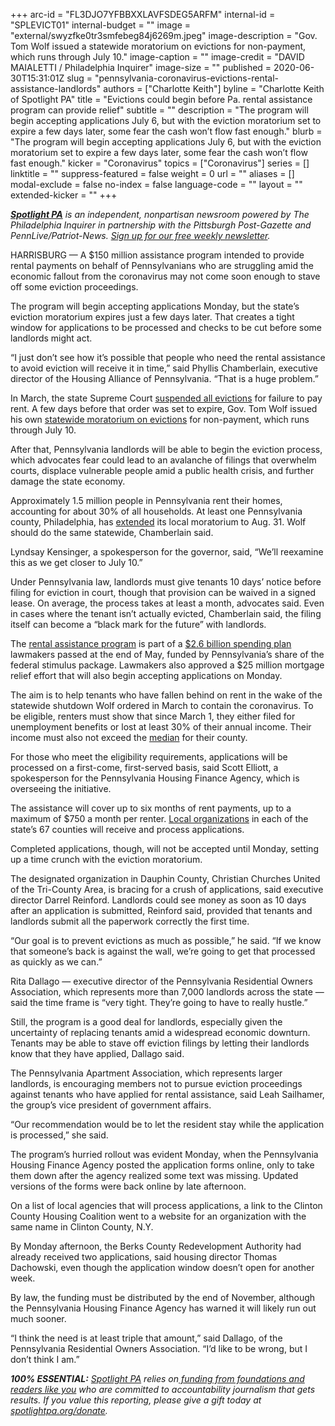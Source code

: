 +++
arc-id = "FL3DJO7YFBBXXLAVFSDEG5ARFM"
internal-id = "SPLEVICT01"
internal-budget = ""
image = "external/swyzfke0tr3smfebeg84j6269m.jpeg"
image-description = "Gov. Tom Wolf issued a statewide moratorium on evictions for non-payment, which runs through July 10."
image-caption = ""
image-credit = "DAVID MAIALETTI / Philadelphia Inquirer"
image-size = ""
published = 2020-06-30T15:31:01Z
slug = "pennsylvania-coronavirus-evictions-rental-assistance-landlords"
authors = ["Charlotte Keith"]
byline = "Charlotte Keith of Spotlight PA"
title = "Evictions could begin before Pa. rental assistance program can provide relief"
subtitle = ""
description = "The program will begin accepting applications July 6, but with the eviction moratorium set to expire a few days later, some fear the cash won’t flow fast enough."
blurb = "The program will begin accepting applications July 6, but with the eviction moratorium set to expire a few days later, some fear the cash won’t flow fast enough."
kicker = "Coronavirus"
topics = ["Coronavirus"]
series = []
linktitle = ""
suppress-featured = false
weight = 0
url = ""
aliases = []
modal-exclude = false
no-index = false
language-code = ""
layout = ""
extended-kicker = ""
+++

<a href="https://www.spotlightpa.org/"><i><b>Spotlight PA</b></i></a><i> is an independent, nonpartisan newsroom powered by The Philadelphia Inquirer in partnership with the Pittsburgh Post-Gazette and PennLive/Patriot-News. </i><a href="https://www.spotlightpa.org/newsletters"><i>Sign up for our free weekly newsletter</i></a><i>.</i>

HARRISBURG — A $150 million assistance program intended to provide rental payments on behalf of Pennsylvanians who are struggling amid the economic fallout from the coronavirus may not come soon enough to stave off some eviction proceedings.

The program will begin accepting applications Monday, but the state’s eviction moratorium expires just a few days later. That creates a tight window for applications to be processed and checks to be cut before some landlords might act.

“I just don’t see how it’s possible that people who need the rental assistance to avoid eviction will receive it in time,” said Phyllis Chamberlain, executive director of the Housing Alliance of Pennsylvania. “That is a huge problem.”

In March, the state Supreme Court <a href="https://www.spotlightpa.org/news/2020/04/pennsylvania-coronavirus-evictions-moratorium-renters-tenants/" target=_blank>suspended all evictions</a> for failure to pay rent. A few days before that order was set to expire, Gov. Tom Wolf issued his own <a href="https://www.spotlightpa.org/news/2020/05/pennsylvania-eviction-foreclosure-protections-coronavirus/" target=_blank>statewide moratorium on evictions</a> for non-payment, which runs through July 10.

After that, Pennsylvania landlords will be able to begin the eviction process, which advocates fear could lead to an avalanche of filings that overwhelm courts, displace vulnerable people amid a public health crisis, and further damage the state economy.

<script src="https://www.spotlightpa.org/embed.js" async></script><div data-spl-embed-version="1" data-spl-src="https://www.spotlightpa.org/embeds/newsletter/"></div>


Approximately 1.5 million people in Pennsylvania rent their homes, accounting for about 30% of all households. At least one Pennsylvania county, Philadelphia, has <a href="https://www.inquirer.com/real-estate/housing/rent-relief-emergency-housing-philadelphia-city-council-20200618.html">extended</a> its local moratorium to Aug. 31. Wolf should do the same statewide, Chamberlain said.

Lyndsay Kensinger, a spokesperson for the governor, said, “We’ll reexamine this as we get closer to July 10.”

Under Pennsylvania law, landlords must give tenants 10 days’ notice before filing for eviction in court, though that provision can be waived in a signed lease. On average, the process takes at least a month, advocates said. Even in cases where the tenant isn’t actually evicted, Chamberlain said, the filing itself can become a “black mark for the future” with landlords.

The <a href="https://www.phfa.org/pacares/rent.aspx" target=_blank>rental assistance program</a> is part of a <a href="https://www.spotlightpa.org/news/2020/06/pennsylvania-coronavirus-cares-money-hospitals-child-care-fraud/" target=_blank>$2.6 billion spending plan</a> lawmakers passed at the end of May, funded by Pennsylvania’s share of the federal stimulus package. Lawmakers also approved a $25 million mortgage relief effort that will also begin accepting applications on Monday.

The aim is to help tenants who have fallen behind on rent in the wake of the statewide shutdown Wolf ordered in March to contain the coronavirus. To be eligible, renters must show that since March 1, they either filed for unemployment benefits or lost at least 30% of their annual income. Their income must also not exceed the <a href="https://web.archive.org/web/20210422071326/https://www.phfa.org/forms/pacares/rental/RRP-County-Contact-List.pdf">median</a> for their county.

<!-- START responsive iframe -->
<div id="vis-map-pa-evictions--container"></div>
<script src="https://pym.nprapps.org/pym.v1.min.js"></script>
<script>new pym.Parent("vis-map-pa-evictions--container", "https://interactives.data.spotlightpa.org/2020/vis-map-pa-evictions/", {});</script>
<!-- END responsive iframe -->

For those who meet the eligibility requirements, applications will be processed on a first-come, first-served basis, said Scott Elliott, a spokesperson for the Pennsylvania Housing Finance Agency, which is overseeing the initiative.

The assistance will cover up to six months of rent payments, up to a maximum of $750 a month per renter. <a href="https://www.phfa.org/forms/pacares/rental/RRP-County-Contact-List.pdf">Local organizations</a> in each of the state’s 67 counties will receive and process applications.

Completed applications, though, will not be accepted until Monday, setting up a time crunch with the eviction moratorium.

The designated organization in Dauphin County, Christian Churches United of the Tri-County Area, is bracing for a crush of applications, said executive director Darrel Reinford. Landlords could see money as soon as 10 days after an application is submitted, Reinford said, provided that tenants and landlords submit all the paperwork correctly the first time.

“Our goal is to prevent evictions as much as possible,” he said. “If we know that someone’s back is against the wall, we’re going to get that processed as quickly as we can.”

Rita Dallago — executive director of the Pennsylvania Residential Owners Association, which represents more than 7,000 landlords across the state — said the time frame is “very tight. They’re going to have to really hustle.”

Still, the program is a good deal for landlords, especially given the uncertainty of replacing tenants amid a widespread economic downturn. Tenants may be able to stave off eviction filings by letting their landlords know that they have applied, Dallago said.

<script src="https://www.spotlightpa.org/embed.js" async></script><div data-spl-embed-version="1" data-spl-src="https://www.spotlightpa.org/embeds/donate/"></div>


The Pennsylvania Apartment Association, which represents larger landlords, is encouraging members not to pursue eviction proceedings against tenants who have applied for rental assistance, said Leah Sailhamer, the group’s vice president of government affairs.

“Our recommendation would be to let the resident stay while the application is processed,” she said.

The program’s hurried rollout was evident Monday, when the Pennsylvania Housing Finance Agency posted the application forms online, only to take them down after the agency realized some text was missing. Updated versions of the forms were back online by late afternoon.

On a list of local agencies that will process applications, a link to the Clinton County Housing Coalition went to a website for an organization with the same name in Clinton County, N.Y.

By Monday afternoon, the Berks County Redevelopment Authority had already received two applications, said housing director Thomas Dachowski, even though the application window doesn’t open for another week.

By law, the funding must be distributed by the end of November, although the Pennsylvania Housing Finance Agency has warned it will likely run out much sooner.

“I think the need is at least triple that amount,” said Dallago, of the Pennsylvania Residential Owners Association. “I’d like to be wrong, but I don’t think I am.”

<i><b>100% ESSENTIAL:</b></i> <a href="https://www.spotlightpa.org/"><i>Spotlight PA</i></a><i> relies on</i><a href="https://www.spotlightpa.org/support"><i> funding from foundations and readers like you</i></a><i> who are committed to accountability journalism that gets results. If you value this reporting, please give a gift today at </i><a href="http://spotlightpa.org/donate"><i>spotlightpa.org/donate</i></a><i>.</i>

<script src="https://www.spotlightpa.org/embed.js" async></script><div data-spl-embed-version="1" data-spl-src="https://www.spotlightpa.org/embeds/tips/?tip_text=Do%20you%20have%20a%20tip%20about%20%3Cb%3Ehow%20Pa.'s%20government%20is%20responding%20to%20the%20coronavirus%3C%2Fb%3E%3F%20Tell%20us."></div>

